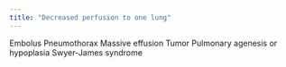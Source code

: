 ```yaml
---
title: "Decreased perfusion to one lung"
---
```

Embolus
Pneumothorax
Massive effusion
Tumor
Pulmonary agenesis or hypoplasia
Swyer-James syndrome

